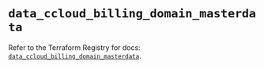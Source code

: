 # `data_ccloud_billing_domain_masterdata`

Refer to the Terraform Registry for docs: [`data_ccloud_billing_domain_masterdata`](https://registry.terraform.io/providers/sap-cloud-infrastructure/sci/2.2.1/docs/data-sources/ccloud_billing_domain_masterdata).
